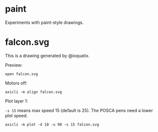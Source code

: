 # paint

Experiments with paint-style drawings.

# falcon.svg

This is a drawing generated by @ioquatix. 

Preview:

```
open falcon.svg
```

Motors off:

```
axicli -m align falcon.svg
```

Plot layer 1:

`-s 15` means max speed 15 (default is 25). The POSCA pens need a lower plot 
speed.

```
axicli -m plot -d 10 -u 90 -s 15 falcon.svg
```



